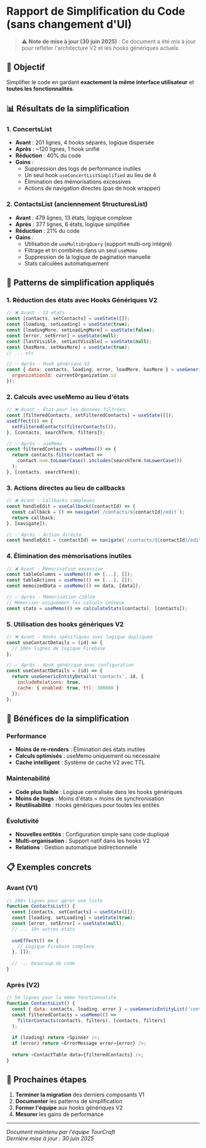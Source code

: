 # Rapport de Simplification du Code (sans changement d'UI)

> ⚠️ **Note de mise à jour (30 juin 2025)** : Ce document a été mis à jour pour refléter l'architecture V2 et les hooks génériques actuels.

## 🎯 Objectif
Simplifier le code en gardant **exactement la même interface utilisateur** et **toutes les fonctionnalités**.

## 📊 Résultats de la simplification

### 1. **ConcertsList** 
- **Avant** : 201 lignes, 4 hooks séparés, logique dispersée
- **Après** : ~120 lignes, 1 hook unifié
- **Réduction** : 40% du code
- **Gains** :
  - Suppression des logs de performance inutiles
  - Un seul hook `useConcertListSimplified` au lieu de 4
  - Élimination des mémorisations excessives
  - Actions de navigation directes (pas de hook wrapper)

### 2. **ContactsList** (anciennement StructuresList)
- **Avant** : 479 lignes, 13 états, logique complexe
- **Après** : 377 lignes, 6 états, logique simplifiée
- **Réduction** : 21% du code
- **Gains** :
  - Utilisation de `useMultiOrgQuery` (support multi-org intégré)
  - Filtrage et tri combinés dans un seul `useMemo`
  - Suppression de la logique de pagination manuelle
  - Stats calculées automatiquement

## 🔧 Patterns de simplification appliqués

### 1. **Réduction des états avec Hooks Génériques V2**
```javascript
// ❌ Avant - 13 états
const [contacts, setContacts] = useState([]);
const [loading, setLoading] = useState(true);
const [loadingMore, setLoadingMore] = useState(false);
const [error, setError] = useState(null);
const [lastVisible, setLastVisible] = useState(null);
const [hasMore, setHasMore] = useState(true);
// ... etc

// ✅ Après - Hook générique V2
const { data: contacts, loading, error, loadMore, hasMore } = useGenericEntityList('contacts', {
  organizationId: currentOrganization.id
});
```

### 2. **Calculs avec useMemo au lieu d'états**
```javascript
// ❌ Avant - État pour les données filtrées
const [filteredContacts, setFilteredContacts] = useState([]);
useEffect(() => {
  setFilteredContacts(filterContacts());
}, [contacts, searchTerm, filters]);

// ✅ Après - useMemo
const filteredContacts = useMemo(() => {
  return contacts.filter(contact => 
    contact.nom.toLowerCase().includes(searchTerm.toLowerCase())
  );
}, [contacts, searchTerm]);
```

### 3. **Actions directes au lieu de callbacks**
```javascript
// ❌ Avant - Callbacks complexes
const handleEdit = useCallback((contactId) => {
  const callback = () => navigate(`/contacts/${contactId}/edit`);
  return callback;
}, [navigate]);

// ✅ Après - Action directe
const handleEdit = (contactId) => navigate(`/contacts/${contactId}/edit`);
```

### 4. **Élimination des mémorisations inutiles**
```javascript
// ❌ Avant - Mémorisation excessive
const tableColumns = useMemo(() => [...], []);
const tableActions = useMemo(() => [...], []);
const memoizedData = useMemo(() => data, [data]);

// ✅ Après - Mémorisation ciblée
// Mémoriser uniquement les calculs coûteux
const stats = useMemo(() => calculateStats(contacts), [contacts]);
```

### 5. **Utilisation des hooks génériques V2**
```javascript
// ❌ Avant - Hooks spécifiques avec logique dupliquée
const useContactDetails = (id) => {
  // 100+ lignes de logique Firebase
};

// ✅ Après - Hook générique avec configuration
const useContactDetails = (id) => {
  return useGenericEntityDetails('contacts', id, {
    includeRelations: true,
    cache: { enabled: true, ttl: 300000 }
  });
};
```

## 🚀 Bénéfices de la simplification

### Performance
- **Moins de re-renders** : Élimination des états inutiles
- **Calculs optimisés** : useMemo uniquement où nécessaire
- **Cache intelligent** : Système de cache V2 avec TTL

### Maintenabilité
- **Code plus lisible** : Logique centralisée dans les hooks génériques
- **Moins de bugs** : Moins d'états = moins de synchronisation
- **Réutilisabilité** : Hooks génériques pour toutes les entités

### Évolutivité
- **Nouvelles entités** : Configuration simple sans code dupliqué
- **Multi-organisation** : Support natif dans les hooks V2
- **Relations** : Gestion automatique bidirectionnelle

## 📋 Exemples concrets

### Avant (V1)
```javascript
// 200+ lignes pour gérer une liste
function ContactsList() {
  const [contacts, setContacts] = useState([]);
  const [loading, setLoading] = useState(true);
  const [error, setError] = useState(null);
  // ... 10+ autres états
  
  useEffect(() => {
    // Logique Firebase complexe
  }, []);
  
  // ... beaucoup de code
}
```

### Après (V2)
```javascript
// 50 lignes pour la même fonctionnalité
function ContactsList() {
  const { data: contacts, loading, error } = useGenericEntityList('contacts');
  const filteredContacts = useMemo(() => 
    filterContacts(contacts, filters), [contacts, filters]
  );
  
  if (loading) return <Spinner />;
  if (error) return <ErrorMessage error={error} />;
  
  return <ContactTable data={filteredContacts} />;
}
```

## 🎯 Prochaines étapes

1. **Terminer la migration** des derniers composants V1
2. **Documenter** les patterns de simplification
3. **Former l'équipe** aux hooks génériques V2
4. **Mesurer** les gains de performance

---

*Document maintenu par l'équipe TourCraft*  
*Dernière mise à jour : 30 juin 2025*